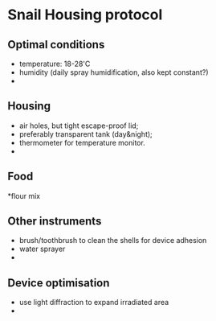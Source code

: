 Snail Housing protocol
=================

Optimal conditions
--------------------
* temperature: 18-28'C
* humidity (daily spray humidification, also kept constant?)
* 

Housing
--------------
* air holes, but tight escape-proof lid;
* preferably transparent tank (day&night);
* thermometer for temperature monitor.
* 

Food
-----
*flour mix


Other instruments
-------------------
* brush/toothbrush to clean the shells for device adhesion
* water sprayer
* 



Device optimisation
---------------------
* use light diffraction to expand irradiated area
* 

